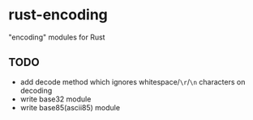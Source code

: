 rust-encoding
=============

"encoding" modules for Rust

TODO
----

* add decode method which ignores whitespace/`\r`/`\n` characters on decoding
* write base32 module
* write base85(ascii85) module

